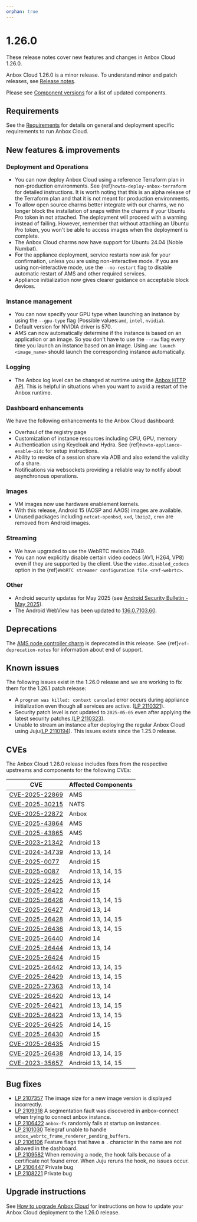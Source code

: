 ```yaml
---
orphan: true
---
```

# 1.26.0

These release notes cover new features and changes in Anbox Cloud 1.26.0.

Anbox Cloud 1.26.0 is a minor release. To understand minor and patch releases, see [Release notes](https://documentation.ubuntu.com/anbox-cloud/en/latest/reference/release-notes/release-notes).

Please see [Component versions](https://documentation.ubuntu.com/anbox-cloud/en/latest/reference/component-versions/) for a list of updated components.

## Requirements

See the [Requirements](https://documentation.ubuntu.com/anbox-cloud/en/latest/reference/requirements/) for details on general and deployment specific requirements to run Anbox Cloud.

## New features & improvements

### Deployment and Operations

* You can now deploy Anbox Cloud using a reference Terraform plan in non-production environments. See {ref}`howto-deploy-anbox-terraform` for detailed instructions. It is worth noting that this is an alpha release of the Terraform plan and that it is not meant for production environments.
* To allow open source charms better integrate with our charms, we no longer block the installation of snaps within the charms if your Ubuntu Pro token in not attached. The deployment will proceed with a warning instead of failing. However, remember that without attaching an Ubuntu Pro token, you won't be able to access images when the deployment is complete.<!--AC-3308-->
* The Anbox Cloud charms now have support for Ubuntu 24.04 (Noble Numbat).
* For the appliance deployment, service restarts now ask for your confirmation, unless you are using non-interactive mode. If you are using non-interactive mode, use the `--no-restart` flag to disable automatic restart of AMS and other required services.<!--AC-3283-->
* Appliance initialization now gives clearer guidance on acceptable block devices.<!--AC-3321-->

### Instance management

* You can now specify your GPU type when launching an instance by using the `--gpu-type` flag (Possible values:`amd`, `intel`, `nvidia`).<!--AC-3259-->
* Default version for NVIDIA driver is 570.<!--AC-3246-->
* AMS can now automatically determine if the instance is based on an application or an image. So you don't have to use the `--raw` flag every time you launch an instance based on an image. Using `amc launch <image_name>` should launch the corresponding instance automatically.<!--AC-3192-->

### Logging

* The Anbox log level can be changed at runtime using the [Anbox HTTP API](https://documentation.ubuntu.com/anbox-cloud/reference/api-reference/anbox-https-api/). This is helpful in situations when you want to avoid a restart of the Anbox runtime.<!--AC-3183-->

### Dashboard enhancements

We have the following enhancements to the Anbox Cloud dashboard:

* Overhaul of the registry page
* Customization of instance resources including CPU, GPU, memory
* Authentication using Keycloak and Hydra. See {ref}`howto-appliance-enable-oidc` for setup instructions.
* Ability to revoke of a session share via ADB and also extend the validity of a share.
* Notifications via websockets providing a reliable way to notify about asynchronous operations.

### Images

* VM images now use hardware enablement kernels.<!--AC-3304-->
* With this release, Android 15 (AOSP and AAOS) images are available.
* Unused packages including `netcat-openbsd`, `xxd`, `lbzip2`, `cron` are removed from Android images.<!--AC-3158-->

### Streaming

* We have upgraded to use the WebRTC revision 7049.<!--AC-3310-->
* You can now explicitly disable certain video codecs (AV1, H264, VP8) even if they are supported by the client. Use the `video.disabled_codecs` option in the {ref}`WebRTC streamer configuration file <ref-webrtc>`.<!--AC-3314-->

### Other

* Android security updates for May 2025 (see [Android Security Bulletin - May 2025](https://source.android.com/docs/security/bulletin/2025-05-01)).<!--AC-3176-->
* The Android WebView has been updated to [136.0.7103.60](https://chromereleases.googleblog.com/2025/04/chrome-for-android-update_29.html).<!--AC-3316-->

## Deprecations

The [AMS node controller charm](https://charmhub.io/ams-node-controller) is deprecated in this release. See {ref}`ref-deprecation-notes` for information about end of support.

## Known issues

The following issues exist in the 1.26.0 release and we are working to fix them for the 1.26.1 patch release:

* A `program was killed: context canceled` error occurs during appliance initialization even though all services are active. ([LP 2110321](https://bugs.launchpad.net/anbox-cloud/+bug/2110321)).
* Security patch level is not updated to `2025-05-05` even after applying the latest security patches.([LP 2110323](https://bugs.launchpad.net/anbox-cloud/+bug/2110323)).
* Unable to stream an instance after deploying the regular Anbox Cloud using Juju([LP 2110194](https://bugs.launchpad.net/anbox-cloud/+bug/2110194)). This issues exists since the 1.25.0 release.

## CVEs

The Anbox Cloud 1.26.0 release includes fixes from the respective upstreams and components for the following CVEs:

| CVE | Affected Components |
|-----|---------------------|
| [CVE-2025-22869](https://nvd.nist.gov/vuln/detail/CVE-2025-22869) | AMS |
| [CVE-2025-30215](https://nvd.nist.gov/vuln/detail/CVE-2025-30215) | NATS |
| [CVE-2025-22872](https://nvd.nist.gov/vuln/detail/CVE-2025-22872) | Anbox |
| [CVE-2025-43864](https://nvd.nist.gov/vuln/detail/CVE-2025-43864) | AMS |
| [CVE-2025-43865](https://nvd.nist.gov/vuln/detail/CVE-2025-43865) | AMS |
| [CVE-2023-21342](https://source.android.com/docs/security/bulletin/2025-05-01) |Android 13 |
| [CVE-2024-34739](https://source.android.com/docs/security/bulletin/2025-05-01) |Android 13, 14 |
| [CVE-2025-0077](https://source.android.com/docs/security/bulletin/2025-05-01) |Android 15 |
| [CVE-2025-0087](https://source.android.com/docs/security/bulletin/2025-05-01) |Android 13, 14, 15 |
| [CVE-2025-22425](https://source.android.com/docs/security/bulletin/2025-05-01) |Android 13, 14 |
| [CVE-2025-26422](https://source.android.com/docs/security/bulletin/2025-05-01) |Android 15 |
| [CVE-2025-26426](https://source.android.com/docs/security/bulletin/2025-05-01) |Android 13, 14, 15 |
| [CVE-2025-26427](https://source.android.com/docs/security/bulletin/2025-05-01) |Android 13, 14 |
| [CVE-2025-26428](https://source.android.com/docs/security/bulletin/2025-05-01) |Android 13, 14, 15 |
| [CVE-2025-26436](https://source.android.com/docs/security/bulletin/2025-05-01) |Android 13, 14, 15 |
| [CVE-2025-26440](https://source.android.com/docs/security/bulletin/2025-05-01) |Android 14 |
| [CVE-2025-26444](https://source.android.com/docs/security/bulletin/2025-05-01) |Android 13, 14 |
| [CVE-2025-26424](https://source.android.com/docs/security/bulletin/2025-05-01) |Android 15 |
| [CVE-2025-26442](https://source.android.com/docs/security/bulletin/2025-05-01) |Android 13, 14, 15 |
| [CVE-2025-26429](https://source.android.com/docs/security/bulletin/2025-05-01) |Android 13, 14, 15 |
| [CVE-2025-27363](https://source.android.com/docs/security/bulletin/2025-05-01) |Android 13, 14 |
| [CVE-2025-26420](https://source.android.com/docs/security/bulletin/2025-05-01) |Android 13, 14 |
| [CVE-2025-26421](https://source.android.com/docs/security/bulletin/2025-05-01) |Android 13, 14, 15 |
| [CVE-2025-26423](https://source.android.com/docs/security/bulletin/2025-05-01) |Android 13, 14, 15 |
| [CVE-2025-26425](https://source.android.com/docs/security/bulletin/2025-05-01) |Android 14, 15 |
| [CVE-2025-26430](https://source.android.com/docs/security/bulletin/2025-05-01) |Android 15 |
| [CVE-2025-26435](https://source.android.com/docs/security/bulletin/2025-05-01) |Android 15 |
| [CVE-2025-26438](https://source.android.com/docs/security/bulletin/2025-05-01) |Android 13, 14, 15 |
| [CVE-2023-35657](https://source.android.com/docs/security/bulletin/2025-05-01) |Android 13, 14, 15 |

## Bug fixes

* [LP 2107357](https://bugs.launchpad.net/anbox-cloud/+bug/2107357) The image size for a new image version is displayed incorrectly.
* [LP 2109318](https://bugs.launchpad.net/anbox-cloud/+bug/2109318) A segmentation fault was discovered in anbox-connect when trying to connect anbox instance.
* [LP 2106422](https://bugs.launchpad.net/anbox-cloud/+bug/2106422) `anbox-fs` randomly fails at startup on instances.
* [LP 2101030](https://bugs.launchpad.net/anbox-cloud/+bug/2101030) Telegraf unable to handle `anbox_webrtc_frame_renderer_pending_buffers`.
* [LP 2106106](https://bugs.launchpad.net/anbox-cloud/+bug/2106106) Feature flags that have a `.` character in the name are not allowed in the dashboard.
* [LP 2109582](https://bugs.launchpad.net/anbox-cloud/+bug/2109582) When removing a node, the hook fails because of a certificate not found error. When Juju reruns the hook, no issues occur.
* [LP 2106447](https://bugs.launchpad.net/anbox-cloud/+bug/2106447) Private bug
* [LP 2108221](https://bugs.launchpad.net/anbox-cloud/+bug/2108221) Private bug

## Upgrade instructions

See [How to upgrade Anbox Cloud](https://documentation.ubuntu.com/anbox-cloud/en/latest/howto/update/upgrade-anbox/#howto-upgrade-anbox-cloud) for instructions on how to update your Anbox Cloud deployment to the 1.26.0 release.
